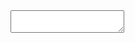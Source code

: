 <!DOCTYPE html>
<html>
<head>
    <title>Cara menghubungkan CKeditor ke Website</title>
</head>
<body>
<div class="main">
    <textarea class="form-control" id="kontenku"></textarea>
</div>
<script type="text/javascript" src="ckeditor/ckeditor.js"></script>
<script>
    CKEDITOR.replace( 'kontenku' );
</script>
</body>
</html>
